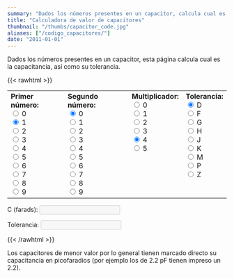 ```yaml
---
summary: "Dados los números presentes en un capacitor, calcula cual es la capacitancia, y su tolerancia."
title: "Calculadora de valor de capacitores"
thumbnail: "/thumbs/capacitor_code.jpg"
aliases: ["/codigo_capacitores/"]
date: "2011-01-01"
---
```


Dados los números presentes en un capacitor, esta página calcula cual es la capacitancia, así como su tolerancia.

{{< rawhtml >}}
<form action="" id="ccForm">
<table cellpadding="10" id="colorCode"><tr>
<td>
<b>Primer número:</b><br/>
<input name="band01" type="radio" value="0" /> <label >0</label><br/>
<input name="band01" type="radio" value="10" checked="checked" /> <label >1</label><br/>
<input name="band01" type="radio" value="20" /> <label >2</label><br/>
<input name="band01" type="radio" value="30" /> <label >3</label><br/>
<input name="band01" type="radio" value="40" /> <label >4</label><br/>
<input name="band01" type="radio" value="50" /> <label >5</label><br/>
<input name="band01" type="radio" value="60" /> <label >6</label><br/>
<input name="band01" type="radio" value="70" /> <label >7</label><br/>
<input name="band01" type="radio" value="80" /> <label >8</label><br/>
<input name="band01" type="radio" value="90" /> <label >9</label><br/>
</td>
<td>
<b>Segundo número:</b><br/>
<input name="band02" type="radio" value="0" checked="checked" /> <label >0</label><br/>
<input name="band02" type="radio" value="1" /> <label >1</label><br/>
<input name="band02" type="radio" value="2" /> <label >2</label><br/>
<input name="band02" type="radio" value="3" /> <label >3</label><br/>
<input name="band02" type="radio" value="4" /> <label >4</label><br/>
<input name="band02" type="radio" value="5" /> <label >5</label><br/>
<input name="band02" type="radio" value="6" /> <label >6</label><br/>
<input name="band02" type="radio" value="7" /> <label >7</label><br/>
<input name="band02" type="radio" value="8" /> <label >8</label><br/>
<input name="band02" type="radio" value="9" /> <label >9</label><br/>
</td>
<td valign="top">
<b>Multiplicador:</b><br/>
<input name="band03" type="radio" value="1" checked="checked" /> <label >0</label><br/>
<input name="band03" type="radio" value="10" /> <label >1</label><br/>
<input name="band03" type="radio" value="100" /> <label >2</label><br/>
<input name="band03" type="radio" value="1000" /> <label >3</label><br/>
<input name="band03" type="radio" value="10000" checked="checked" /> <label >4</label><br/>
<input name="band03" type="radio" value="100000" /> <label >5</label><br/>
</td>
<td valign="top">
<b>Tolerancia:</b><br/>
<input name="band04" type="radio" value="0.5pF" checked="checked" /> <label >D</label><br/>
<input name="band04" type="radio" value="1%" /> <label >F</label><br/>
<input name="band04" type="radio" value="2%" /> <label >G</label><br/>
<input name="band04" type="radio" value="3%" /> <label >H</label><br/>
<input name="band04" type="radio" value="5%" /> <label >J</label><br/>
<input name="band04" type="radio" value="10%" /> <label >K</label><br/>
<input name="band04" type="radio" value="20%" /> <label >M</label><br/>
<input name="band04" type="radio" value="+100% -0%" /> <label >P</label><br/>
<input name="band04" type="radio" value="+80% -20%" /> <label >Z</label><br/>
</td>
</tr></table>
<p>C (farads): <input id="c" disabled="disabled" /></p>
<p>Tolerancia: <input id="t" disabled="disabled" /></p>
</form>
<script src="/inc/calculators/capacitor_code.js"></script>
{{< /rawhtml >}}

Los capacitores de menor valor por lo general tienen marcado directo su capacitancia en picofaradios (por ejemplo los de 2.2 pF tienen impreso un 2.2).
